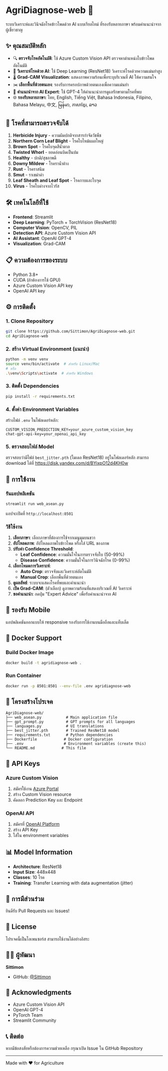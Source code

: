 # AgriDiagnose-web 🌽

ระบบวิเคราะห์และวินิจฉัยโรคข้าวโพดด้วย AI แบบเรียลไทม์ ที่รองรับหลายภาษา พร้อมคำแนะนำจากผู้เชี่ยวชาญ

## ✨ คุณสมบัติหลัก

- 🔍 **ตรวจจับโรคอัตโนมัติ**: ใช้ Azure Custom Vision API ตรวจหาตำแหน่งใบข้าวโพดอัตโนมัติ
- 🎯 **วิเคราะห์โรคด้วย AI**: ใช้ Deep Learning (ResNet18) วิเคราะห์โรคด้วยความแม่นยำสูง
- 🌡️ **Grad-CAM Visualization**: แสดงภาพความร้อนเพื่อระบุบริเวณที่ AI ให้ความสนใจ
- ✂️ **เลือกพื้นที่ด้วยตนเอง**: รองรับการครอปภาพด้วยตนเองเพื่อความแม่นยำ
- 🤖 **คำแนะนำจาก AI Expert**: ใช้ GPT-4 ให้คำแนะนำการดูแลรักษาตามโรคที่พบ
- 🌐 **รองรับหลายภาษา**: ไทย, English, Tiếng Việt, Bahasa Indonesia, Filipino, Bahasa Melayu, 中文, မြန်မာ, ភាសាខ្មែរ, ລາວ

## 🦠 โรคที่สามารถตรวจจับได้

1. **Herbicide Injury** - ความผิดปกติจากสารกำจัดวัชพืช
2. **Northern Corn Leaf Blight** - โรคใบไหม้แผลใหญ่
3. **Brown Spot** - โรคใบจุดสีน้ำตาล
4. **Twisted Whorl** - ยอดอ่อนบิดเป็นปม
5. **Healthy** - ปกติ/สุขภาพดี
6. **Downy Mildew** - โรคราน้ำค้าง
7. **Rust** - โรคราสนิม
8. **Smut** - ราเขม่าดำ
9. **Leaf Sheath and Leaf Spot** - โรคกาบและใบจุด
10. **Virus** - โรคใบด่างจากไวรัส

## 🛠️ เทคโนโลยีที่ใช้

- **Frontend**: Streamlit
- **Deep Learning**: PyTorch + TorchVision (ResNet18)
- **Computer Vision**: OpenCV, PIL
- **Detection API**: Azure Custom Vision API
- **AI Assistant**: OpenAI GPT-4
- **Visualization**: Grad-CAM

## 📋 ความต้องการของระบบ

- Python 3.8+
- CUDA (ถ้าต้องการใช้ GPU)
- Azure Custom Vision API key
- OpenAI API key

## ⚙️ การติดตั้ง

### 1. Clone Repository

```bash
git clone https://github.com/Sittimon/AgriDiagnose-web.git
cd AgriDiagnose-web
```

### 2. สร้าง Virtual Environment (แนะนำ)

```bash
python -m venv venv
source venv/bin/activate  # สำหรับ Linux/Mac
# หรือ
.\venv\Scripts\activate  # สำหรับ Windows
```

### 3. ติดตั้ง Dependencies

```bash
pip install -r requirements.txt
```

### 4. ตั้งค่า Environment Variables

สร้างไฟล์ `.env` ในโฟลเดอร์หลัก:

```env
CUSTOM_VISION_PREDICTION_KEY=your_azure_custom_vision_key
chat-gpt-api-key=your_openai_api_key
```

### 5. ตรวจสอบไฟล์ Model

ตรวจสอบว่ามีไฟล์ `best_jitter.pth` (โมเดล ResNet18) อยู่ในโฟลเดอร์หลัก
สามารถ download ได้ที่ https://disk.yandex.com/d/BYixpO12d4KH0w

## 🚀 การใช้งาน

### รันแอปพลิเคชัน

```bash
streamlit run web_asean.py
```

แอปจะเปิดที่ `http://localhost:8501`

### วิธีใช้งาน

1. **เลือกภาษา**: เลือกภาษาที่ต้องการใช้จากเมนูมุมบนขวา
2. **อัปโหลดภาพ**: อัปโหลดภาพใบข้าวโพด หรือใส่ URL ของภาพ
3. **ปรับค่า Confidence Threshold**:
   - **Leaf Confidence**: ความมั่นใจในการตรวจจับใบ (50-99%)
   - **Disease Confidence**: ความมั่นใจในการวินิจฉัยโรค (0-99%)
4. **เลือกโหมดการวิเคราะห์**:
   - **Auto Crop**: ตรวจจับและวิเคราะห์อัตโนมัติ
   - **Manual Crop**: เลือกพื้นที่ด้วยตนเอง
5. **ดูผลลัพธ์**: ระบบจะแสดงโรคที่พบและคำแนะนำ
6. **เปิด Grad-CAM**: (ตัวเลือก) ดูภาพความร้อนที่แสดงบริเวณที่ AI วิเคราะห์
7. **ขอคำแนะนำ**: กดปุ่ม "Expert Advice" เพื่อรับคำแนะนำจาก AI

## 📱 รองรับ Mobile

แอปพลิเคชันออกแบบให้ responsive รองรับการใช้งานบนมือถือและแท็บเล็ต

## 🐳 Docker Support

### Build Docker Image

```bash
docker build -t agridiagnose-web .
```

### Run Container

```bash
docker run -p 8501:8501 --env-file .env agridiagnose-web
```

## 📁 โครงสร้างโปรเจค

```
AgriDiagnose-web/
├── web_asean.py           # Main application file
├── gpt_prompt.py          # GPT prompts for all languages
├── languages.py           # UI translations
├── best_jitter.pth        # Trained ResNet18 model
├── requirements.txt       # Python dependencies
├── Dockerfile            # Docker configuration
├── .env                  # Environment variables (create this)
└── README.md            # This file
```

## 🔑 API Keys

### Azure Custom Vision
1. สมัครใช้งาน [Azure Portal](https://portal.azure.com)
2. สร้าง Custom Vision resource
3. คัดลอก Prediction Key และ Endpoint

### OpenAI API
1. สมัครที่ [OpenAI Platform](https://platform.openai.com)
2. สร้าง API Key
3. ใส่ใน environment variables

## 📊 Model Information

- **Architecture**: ResNet18
- **Input Size**: 448x448
- **Classes**: 10 โรค
- **Training**: Transfer Learning with data augmentation (jitter)

## 🤝 การมีส่วนร่วม

ยินดีรับ Pull Requests และ Issues!

## 📄 License

โปรเจคนี้เป็นโอเพนซอร์ส สามารถใช้งานได้อย่างอิสระ

## 👨‍💻 ผู้พัฒนา

**Sittimon**

- GitHub: [@Sittimon](https://github.com/Sittimon)

## 🙏 Acknowledgments

- Azure Custom Vision API
- OpenAI GPT-4
- PyTorch Team
- Streamlit Community

## 📞 ติดต่อ

หากมีข้อสงสัยหรือต้องการความช่วยเหลือ กรุณาเปิด Issue ใน GitHub Repository

---

Made with ❤️ for Agriculture
